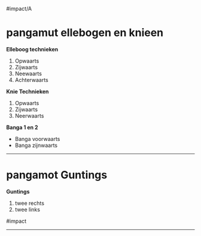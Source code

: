   #impact/A 
# pangamut ellebogen en knieen
**Elleboog technieken**
1) Opwaarts
2) Zijwaarts
3) Neewaarts
4) Achterwaarts

**Knie Technieken**
1) Opwaarts
2) Zijwaarts
3) Neerwaarts

**Banga 1 en 2**
- Banga voorwaarts
- Banga zijnwaarts

---

  
# pangamot Guntings
**Guntings**
1) twee rechts
2) twee links

#impact 

---
